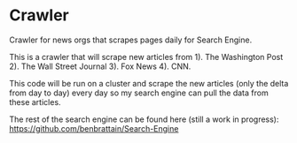 # Crawler
Crawler for news orgs that scrapes pages daily for Search Engine.

This is a crawler that will scrape new articles from 1). The Washington Post 2). The Wall Street Journal 3). Fox News 4). CNN.

This code will be run on a cluster and scrape the new articles (only the delta from day to day) every day so my search engine can pull the data from these articles.

The rest of the search engine can be found here (still a work in progress): https://github.com/benbrattain/Search-Engine
